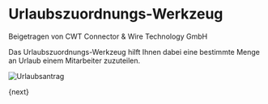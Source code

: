 # Urlaubszuordnungs-Werkzeug
<span class="text-muted contributed-by">Beigetragen von CWT Connector & Wire Technology GmbH</span>

Das Urlaubszuordnungs-Werkzeug hilft Ihnen dabei eine bestimmte Menge an Urlaub einem Mitarbeiter zuzuteilen.

<img class="screenshot" alt="Urlaubsantrag" src="{{docs_base_url}}/assets/img/human-resources/leave-application.png">

{next}
